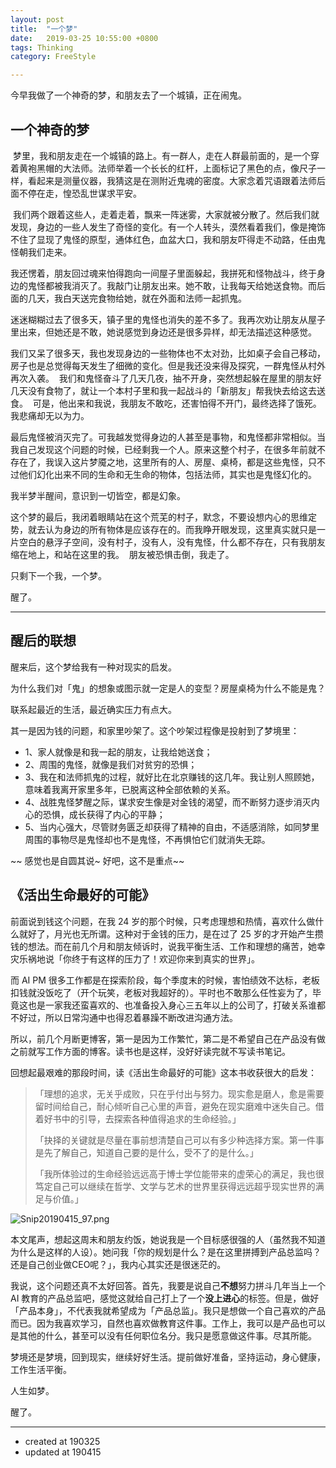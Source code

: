 ```yaml
---
layout: post
title:  "一个梦"
date:   2019-03-25 10:55:00 +0800
tags: Thinking
category: FreeStyle

---
```



今早我做了一个神奇的梦，和朋友去了一个城镇，正在闹鬼。 

## 一个神奇的梦
 梦里，我和朋友走在一个城镇的路上。有一群人，走在人群最前面的，是一个穿着黄袍黑帽的大法师。法师举着一个长长的红杆，上面标记了黑色的点，像尺子一样，看起来是测量仪器，我猜这是在测附近鬼魂的密度。大家念着咒语跟着法师后面不停在走，惶恐乱世谋求平安。 

 我们两个跟着这些人，走着走着，飘来一阵迷雾，大家就被分散了。然后我们就发现，身边的一些人发生了奇怪的变化。有一个人转头，漠然看着我们，像是掩饰不住了显现了鬼怪的原型，通体红色，血盆大口，我和朋友吓得走不动路，任由鬼怪朝我们走来。  

我还愣着，朋友回过魂来怕得跑向一间屋子里面躲起，我拼死和怪物战斗，终于身边的鬼怪都被我消灭了。我敲门让朋友出来。她不敢，让我每天给她送食物。而后面的几天，我白天送完食物给她，就在外面和法师一起抓鬼。  

迷迷糊糊过去了很多天，镇子里的鬼怪也消失的差不多了。我再次劝让朋友从屋子里出来，但她还是不敢，她说感觉到身边还是很多异样，却无法描述这种感觉。  

我们又呆了很多天，我也发现身边的一些物体也不太对劲，比如桌子会自己移动，房子也是总觉得每天发生了细微的变化。但是我还没来得及探究，一群鬼怪从村外再次入袭。  我们和鬼怪奋斗了几天几夜，抽不开身，突然想起躲在屋里的朋友好几天没有食物了，就让一个本村子里和我一起战斗的「新朋友」帮我快去给这去送食。  可是，他出来和我说，我朋友不敢吃，还害怕得不开门，最终选择了饿死。我悲痛却无以为力。  

最后鬼怪被消灭完了。可我越发觉得身边的人甚至是事物，和鬼怪都非常相似。当我自己发现这个问题的时候，已经剩我一个人。原来这整个村子，在很多年前就不存在了，我误入这片梦魇之地，这里所有的人、房屋、桌椅，都是这些鬼怪，只不过他们幻化出来不同的生命和无生命的物体，包括法师，其实也是鬼怪幻化的。  

我半梦半醒间，意识到一切皆空，都是幻象。

这个梦的最后，我闭着眼睛站在这个荒芜的村子，默念，不要设想内心的思维定势，就去认为身边的所有物体是应该存在的。而我睁开眼发现，这里真实就只是一片空白的悬浮子空间，没有村子，没有人，没有鬼怪，什么都不存在，只有我朋友缩在地上，和站在这里的我。  朋友被恐惧击倒，我走了。

只剩下一个我，一个梦。

醒了。

---

## 醒后的联想

醒来后，这个梦给我有一种对现实的启发。

为什么我们对「鬼」的想象或图示就一定是人的变型？房屋桌椅为什么不能是鬼？

联系起最近的生活，最近确实压力有点大。

其一是因为钱的问题，和家里吵架了。这个吵架过程像是投射到了梦境里：

- 1、家人就像是和我一起的朋友，让我给她送食；
- 2、周围的鬼怪，就像是我们对贫穷的恐惧；
- 3、我在和法师抓鬼的过程，就好比在北京赚钱的这几年。我让别人照顾她，意味着我离开家里多年，已脱离这种全部依赖的关系。
- 4、战胜鬼怪梦醒之际，谋求安生像是对金钱的渴望，而不断努力逐步消灭内心的恐惧，成长获得了内心的平静；
- 5、当内心强大，尽管财务匮乏却获得了精神的自由，不适感消除，如同梦里周围的事物尽是鬼怪却也不是鬼怪，不再惧怕它们就消失无踪。

~~ 感觉也是自圆其说~ 好吧，这不是重点~~ 


## 《活出生命最好的可能》

前面说到钱这个问题，在我 24 岁的那个时候，只考虑理想和热情，喜欢什么做什么就好了，月光也无所谓。这种对于金钱的压力，是在过了 25 岁的才开始产生攒钱的想法。而在前几个月和朋友倾诉时，说我平衡生活、工作和理想的痛苦，她幸灾乐祸地说「你终于有这样的压力了！欢迎你来到真实的世界」。

而 AI PM 很多工作都是在探索阶段，每个季度末的时候，害怕绩效不达标，老板扣钱就没饭吃了（开个玩笑，老板对我超好的）。平时也不敢那么任性妄为了，毕竟这也是一家我还蛮喜欢的、也准备投入身心三五年以上的公司了，打破关系谁都不好过，所以日常沟通中也得忍着暴躁不断改进沟通方法。

所以，前几个月断更博客，第一是因为工作繁忙，第二是不希望自己在产品没有做之前就写工作方面的博客。读书也是这样，没好好读完就不写读书笔记。

回想起最艰难的那段时间，读《活出生命最好的可能》这本书收获很大的启发：


>「理想的追求，无关乎成败，只在乎付出与努力。现实愈是磨人，愈是需要留时间给自己，耐心倾听自己心里的声音，避免在现实磨难中迷失自己。借着好书中的引导，去探索各种值得追求的生命经验。」
>
>「抉择的关键就是尽量在事前想清楚自己可以有多少种选择方案。第一件事是先了解自己，知道自己要的是什么，受不了的是什么。」
>
>「我所体验过的生命经验远远高于博士学位能带来的虚荣心的满足，我也很笃定自己可以继续在哲学、文学与艺术的世界里获得远远超乎现实世界的满足与价值。」

![Snip20190415_97.png](https://upload-images.jianshu.io/upload_images/7196791-214012622a61f5ac.png?imageMogr2/auto-orient/strip%7CimageView2/2/w/1240)


本文尾声，想起这周末和朋友约饭，她说我是一个目标感很强的人（虽然我不知道为什么是这样的人设）。她问我「你的规划是什么？是在这里拼搏到产品总监吗？还是自己创业做CEO呢？」，我内心其实还是很迷茫的。

我说，这个问题还真不太好回答。首先，我要是说自己**不想**努力拼斗几年当上一个 AI 教育的产品总监吧，感觉这就给自己打上了一个**没上进心**的标签。但是，做好「产品本身」，不代表我就希望成为「产品总监」。我只是想做一个自己喜欢的产品而已。因为我喜欢学习，自然也喜欢做教育这件事。工作上，我可以是产品也可以是其他的什么，甚至可以没有任何职位名分。我只是愿意做这件事。尽其所能。

梦境还是梦境，回到现实，继续好好生活。提前做好准备，坚持运动，身心健康，工作生活平衡。

人生如梦。

醒了。


---

- created at 190325
- updated at 190415











